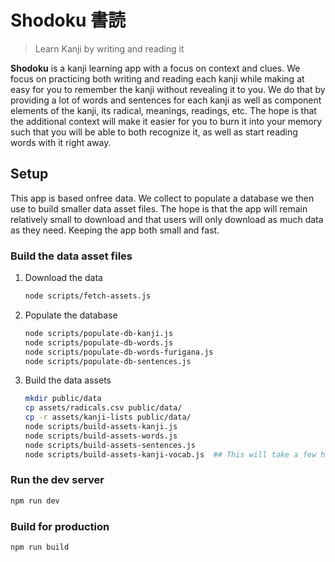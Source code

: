 # Shodoku 書読

> Learn Kanji by writing and reading it

**Shodoku** is a kanji learning app with a focus on context and
clues. We focus on practicing both writing and reading each kanji
while making at easy for you to remember the kanji without revealing
it to you. We do that by providing a lot of words and sentences for
each kanji as well as component elements of the kanji, its radical,
meanings, readings, etc. The hope is that the additional context will
make it easier for you to burn it into your memory such that you will
be able to both recognize it, as well as start reading words with it
right away.

## Setup

This app is based onfree data. We collect to populate a database we
then use to build smaller data asset files. The hope is that the app
will remain relatively small to download and that users will only
download as much data as they need. Keeping the app both small and
fast.

### Build the data asset files

1. Download the data
   ```bash
   node scripts/fetch-assets.js
   ```
2. Populate the database
   ```bash
   node scripts/populate-db-kanji.js
   node scripts/populate-db-words.js
   node scripts/populate-db-words-furigana.js
   node scripts/populate-db-sentences.js
   ```
3. Build the data assets
   ```bash
   mkdir public/data
   cp assets/radicals.csv public/data/
   cp -r assets/kanji-lists public/data/
   node scripts/build-assets-kanji.js
   node scripts/build-assets-words.js
   node scripts/build-assets-sentences.js
   node scripts/build-assets-kanji-vocab.js  ## This will take a few hours
   ```

### Run the dev server

```bash
npm run dev
```

### Build for production

```bash
npm run build
```
